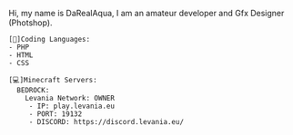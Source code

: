 Hi, my name is DaRealAqua, I am an amateur developer and Gfx Designer (Photshop).
```
[💾]Coding Languages: 
- PHP
- HTML
- CSS

[💻]Minecraft Servers:
  BEDROCK:
    Levania Network: OWNER
     - IP: play.levania.eu
     - PORT: 19132
     - DISCORD: https://discord.levania.eu/
```  
